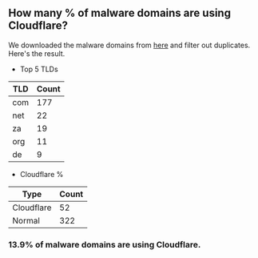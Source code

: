 ## How many % of malware domains are using Cloudflare?


We downloaded the malware domains from [here](https://urlhaus.abuse.ch) and filter out duplicates.
Here's the result.


[//]: # (start replacement)


- Top 5 TLDs

| TLD | Count |
| --- | --- |
| com | 177 |
| net | 22 |
| za | 19 |
| org | 11 |
| de | 9 |


- Cloudflare %

| Type | Count |
| --- | --- |
| Cloudflare | 52 |
| Normal | 322 |


### 13.9% of malware domains are using Cloudflare.